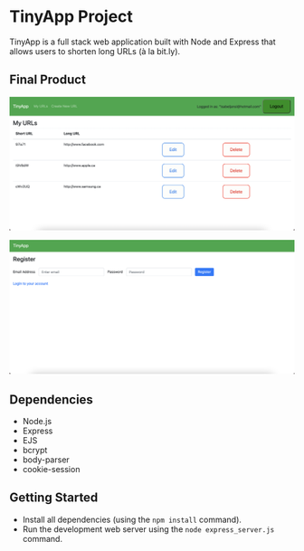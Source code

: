 # TinyApp Project

TinyApp is a full stack web application built with Node and Express that allows users to shorten long URLs (à la bit.ly).

## Final Product

!["Screenshot of the URLs page"](https://github.com/isabeljansi/tinyapp/blob/master/docs/urls-page.png?raw=true)

!["Screenshot of the Register page"](https://github.com/isabeljansi/tinyapp/blob/master/docs/register-page.png?raw=true)

## Dependencies

- Node.js
- Express
- EJS
- bcrypt
- body-parser
- cookie-session

## Getting Started

- Install all dependencies (using the `npm install` command).
- Run the development web server using the `node express_server.js` command.